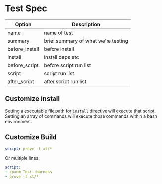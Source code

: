 # Test Spec

Option | Description
 --- | ---
name | name of test
summary | brief summary of what we're testing
before_install | before install
install | install deps etc
before_script | before script run list
script | script run list
after_script | after script run list

## Customize install

Setting a executable file path for `install` directive will execute that script.
Setting an array of commands will execute those commands within a bash
environment.

## Customize Build

```yaml
script: prove -t xt/*
```

Or multiple lines:

```yaml
script:
- cpanm Test::Harness
- prove -t xt/*
```
